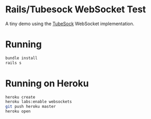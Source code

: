 # Rails/Tubesock WebSocket Test

A tiny demo using the [TubeSock](https://github.com/ngauthier/tubesock) WebSocket implementation.


# Running

``` bash
bundle install
rails s
```

# Running on Heroku

``` bash
heroku create
heroku labs:enable websockets
git push heroku master
heroku open
```

